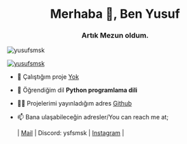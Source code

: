 <h1 align="center">Merhaba 👋, Ben Yusuf</h1>
<h3 align="center">Artık Mezun oldum.</h3>

<p align="left"> <img src="https://komarev.com/ghpvc/?username=yusufsmsk&label=Profile%20views&color=0e75b6&style=flat" alt="yusufsmsk" /> </p>

<p align="left"> <a href="https://github.com/ryo-ma/github-profile-trophy"><img src="https://github-profile-trophy.vercel.app/?username=yusufsmsk" alt="yusufsmsk" /></a> </p>

- 🔭 Çalıştığım proje [Yok](https://github.com/YusufSmsk?tab=projects)

- 🌱 Öğrendiğim dil **Python programlama dili**

- 👨‍💻 Projelerimi yayınladığım adres [Github](https://github.com/YusufSmsk?tab=projects)

- 📫 Bana ulaşabileceğin adresler/You can reach me at; <p>
| [Mail](mailto:mysfsmsk@gmail.com) | Discord: ysfsmsk
 | [Instagram](https://www.instagram.com/ysf_smsk0/) |
